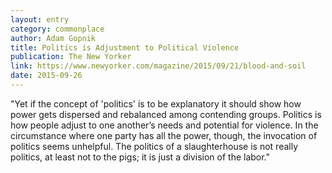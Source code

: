 ```yaml
---
layout: entry
category: commonplace
author: Adam Gopnik
title: Politics is Adjustment to Political Violence
publication: The New Yorker
link: https://www.newyorker.com/magazine/2015/09/21/blood-and-soil
date: 2015-09-26
---
```


"Yet if the concept of 'politics' is to be explanatory it should show how power gets dispersed and rebalanced among contending groups. Politics is how people adjust to one another’s needs and potential for violence. In the circumstance where one party has all the power, though, the invocation of politics seems unhelpful. The politics of a slaughterhouse is not really politics, at least not to the pigs; it is just a division of the labor."
